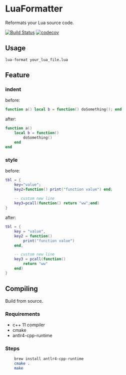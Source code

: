 # LuaFormatter

Reformats your Lua source code.

[![Build Status](https://travis-ci.org/Koihik/LuaFormatter.svg?branch=master)](https://travis-ci.org/Koihik/LuaFormatter)
[![codecov](https://codecov.io/gh/Koihik/LuaFormatter/branch/master/graph/badge.svg)](https://codecov.io/gh/Koihik/LuaFormatter)

## Usage
`lua-format your_lua_file.lua`

## Feature

### indent
before:
```lua
function a() local b = function() doSomething(); end
```

after:
```lua
function a()
    local b = function()
        doSomething()
    end
end
```

### style
before:
```lua
tbl = {
    key="value";
    key2=function() print("function value") end;
    
    -- custom new line
    key3=pcall(function() return "ww";end)
}
```

after:
```lua
tbl = {
    key = "value",
    key2 = function()
        print("function value")
    end,

    -- custom new line
    key3 = pcall(function()
        return "ww"
    end)
}

```

## Compiling
Build from source.

### Requirements
* c++ 11 compiler
* cmake
* antlr4-cpp-runtime 

### Steps
```bash
    brew install antlr4-cpp-runtime
    cmake .
    make
```